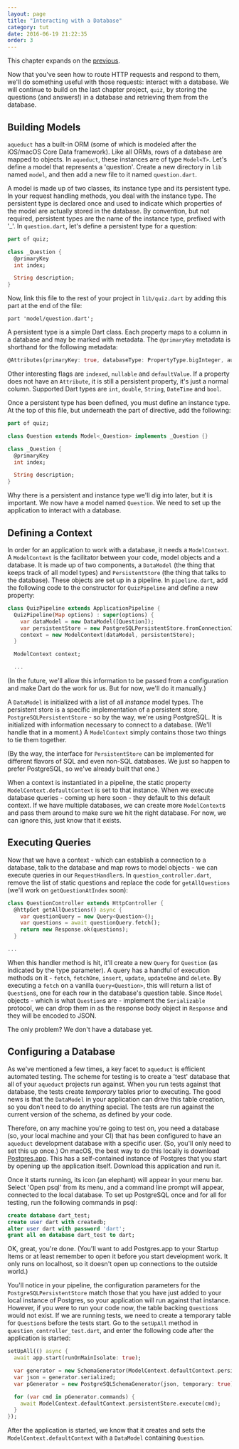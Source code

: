 ```yaml
---
layout: page
title: "Interacting with a Database"
category: tut
date: 2016-06-19 21:22:35
order: 3
---
```


This chapter expands on the [previous](http://stablekernel.github.io/aqueduct/tut/writing-tests.html).

Now that you've seen how to route HTTP requests and respond to them, we'll do something useful with those requests: interact with a database. We will continue to build on the last chapter project, `quiz`, by storing the questions (and answers!) in a database and retrieving them from the database.

Building Models
---

`aqueduct` has a built-in ORM (some of which is modeled after the iOS/macOS Core Data framework). Like all ORMs, rows of a database are mapped to objects. In `aqueduct`, these instances are of type `Model<T>`. Let's define a model that represents a 'question'. Create a new directory in `lib` named `model`, and then add a new file to it named `question.dart`.

A model is made up of two classes, its instance type and its persistent type. In your request handling methods, you deal with the instance type. The persistent type is declared once and used to indicate which properties of the model are actually stored in the database. By convention, but not required, persistent types are the name of the instance type, prefixed with '\_'. In `question.dart`, let's define a persistent type for a question:

```dart
part of quiz;

class _Question {
  @primaryKey
  int index;

  String description;
}
```

Now, link this file to the rest of your project in `lib/quiz.dart` by adding this part at the end of the file:
```
part 'model/question.dart';
```

A persistent type is a simple Dart class. Each property maps to a column in a database and may be marked with metadata. The `@primaryKey` metadata is shorthand for the following metadata:

```dart
@Attributes(primaryKey: true, databaseType: PropertyType.bigInteger, autoincrement: true)
```

Other interesting flags are `indexed`, `nullable` and `defaultValue`. If a property does not have an `Attribute`, it is still a persistent property, it's just a normal column. Supported Dart types are `int`, `double`, `String`, `DateTime` and `bool`.

Once a persistent type has been defined, you must define an instance type. At the top of this file, but underneath the part of directive, add the following:

```dart
part of quiz;

class Question extends Model<_Question> implements _Question {}

class _Question {
  @primaryKey
  int index;

  String description;
}
```

Why there is a persistent and instance type we'll dig into later, but it is important. We now have a model named `Question`. We need to set up the application to interact with a database.

Defining a Context
---

In order for an application to work with a database, it needs a `ModelContext`. A `ModelContext` is the facilitator between your code, model objects and a database. It is made up of two components, a `DataModel` (the thing that keeps track of all model types) and `PersistentStore` (the thing that talks to the database). These objects are set up in a pipeline. In `pipeline.dart`, add the following code to the constructor for `QuizPipeline` and define a new property:

```dart
class QuizPipeline extends ApplicationPipeline {
  QuizPipeline(Map options) : super(options) {
    var dataModel = new DataModel([Question]);
    var persistentStore = new PostgreSQLPersistentStore.fromConnectionInfo("dart", "dart", "localhost", 5432, "dart_test");
    context = new ModelContext(dataModel, persistentStore);
  }

  ModelContext context;

  ...
```

(In the future, we'll allow this information to be passed from a configuration and make Dart do the work for us. But for now, we'll do it manually.)

A `DataModel` is initialized with a list of all *instance* model types. The persistent store is a specific implementation of a persistent store, `PostgreSQLPersistentStore` - so by the way, we're using PostgreSQL. It is initialized with information necessary to connect to a database. (We'll handle that in a moment.) A `ModelContext` simply contains those two things to tie them together.

(By the way, the interface for `PersistentStore` can be implemented for different flavors of SQL and even non-SQL databases. We just so happen to prefer PostgreSQL, so we've already built that one.)

When a context is instantiated in a pipeline, the static property `ModelContext.defaultContext` is set to that instance. When we execute database queries - coming up here soon - they default to this default context. If we have multiple databases, we can create more `ModelContext`s and pass them around to make sure we hit the right database. For now, we can ignore this, just know that it exists.

Executing Queries
---

Now that we have a context - which can establish a connection to a database, talk to the database and map rows to model objects - we can execute queries in our `RequestHandler`s. In `question_controller.dart`, remove the list of static questions and replace the code for `getAllQuestions` (we'll work on `getQuestionAtIndex` soon):

```dart
class QuestionController extends HttpController {
  @httpGet getAllQuestions() async {
    var questionQuery = new Query<Question>();
    var questions = await questionQuery.fetch();
    return new Response.ok(questions);
  }

...
```

When this handler method is hit, it'll create a new `Query` for `Question` (as indicated by the type parameter). A query has a handful of execution methods on it - `fetch`, `fetchOne`, `insert`, `update`, `updateOne` and `delete`. By executing a `fetch` on a vanilla `Query<Question>`, this will return a list of `Question`s, one for each row in the database's question table. Since `Model` objects - which is what `Question`s are - implement the `Serializable` protocol, we can drop them in as the response body object in `Response` and they will be encoded to JSON.

The only problem? We don't have a database yet.

Configuring a Database
---

As we've mentioned a few times, a key facet to `aqueduct` is efficient automated testing. The scheme for testing is to create a 'test' database that all of your `aqueduct` projects run against. When you run tests against that database, the tests create *temporary* tables prior to executing. The good news is that the `DataModel` in your application can drive this table creation, so you don't need to do anything special. The tests are run against the current version of the schema, as defined by your code.

Therefore, on any machine you're going to test on, you need a database (so, your local machine and your CI) that has been configured to have an `aqueduct` development database with a specific user. (So, you'll only need to set this up once.) On macOS, the best way to do this locally is download [Postgres.app](http://postgresapp.com). This has a self-contained instance of Postgres that you start by opening up the application itself. Download this application and run it.

Once it starts running, its icon (an elephant) will appear in your menu bar. Select 'Open psql' from its menu, and a command line prompt will appear, connected to the local database. To set up PostgreSQL once and for all for testing, run the following commands in psql:

```sql
create database dart_test;
create user dart with createdb;
alter user dart with password 'dart';
grant all on database dart_test to dart;
```

OK, great, you're done. (You'll want to add Postgres.app to your Startup Items or at least remember to open it before you start development work. It only runs on localhost, so it doesn't open up connections to the outside world.)

You'll notice in your pipeline, the configuration parameters for the `PostgreSQLPersistentStore` match those that you have just added to your local instance of Postgres, so  your application will run against that instance. However, if you were to run your code now, the table backing `Question`s would not exist. If we are running tests, we need to create a temporary table for `Question`s before the tests start. Go to the `setUpAll` method in `question_controller_test.dart`, and enter the following code after the application is started:

```dart
setUpAll(() async {
  await app.start(runOnMainIsolate: true);

  var generator = new SchemaGenerator(ModelContext.defaultContext.persistentStore, ModelContext.defaultContext.dataModel);
  var json = generator.serialized;
  var pGenerator = new PostgreSQLSchemaGenerator(json, temporary: true);

  for (var cmd in pGenerator.commands) {
    await ModelContext.defaultContext.persistentStore.execute(cmd);
  }
});
```

After the application is started, we know that it creates and sets the `ModelContext.defaultContext` with a `DataModel` containing `Question`. 
